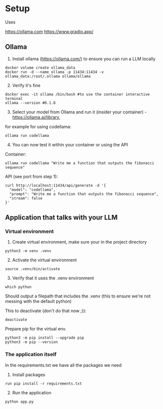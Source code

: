 # Setup

Uses 

https://ollama.com
https://www.gradio.app/


## Ollama
1. Install ollama (https://ollama.com/) to ensure you can run a LLM locally

```
docker volume create ollama_data
docker run -d --name ollama -p 11434:11434 -v ollama_data:/root/.ollama ollama/ollama
```

2. Verify it's fine

```
docker exec -it ollama /bin/bash #to use the container interactive terminal
ollama --version #0.1.8
```

3. Select your model from Ollama and run it (insider your container) - https://ollama.ai/library, 

for example for using codellama:

```
ollama run codellama
```

4. You can now test it within your container or using the API


Container:
```
ollama run codellama "Write me a function that outputs the fibonacci sequence"
```

API (see port from step 1):
```
curl http://localhost:11434/api/generate -d '{
  "model": "codellama",
  "prompt": "Write me a function that outputs the fibonacci sequence",
  "stream": false
}'
```

## Application that talks with your LLM

### Virtual environment

1. Create virtual environment, make sure your in the project directory 

```
python3 -m venv .venv
```

2. Activate the virtual environment

```
source .venv/bin/activate
```


3. Verify that it uses the .venv environment

```
which python
```

Should output a filepath that includes the .venv (this to ensure we're not messing with the default python)

This to deactivate (don't do that now ;)):
```
deactivate
```

Prepare pip for the virtual env.

```
python3 -m pip install --upgrade pip
python3 -m pip --version
```

### The application itself

In the requirements.txt we have all the packages we need

1. Install packages
```
run pip install -r requirements.txt
```

2. Run the application

```
python app.py

```

